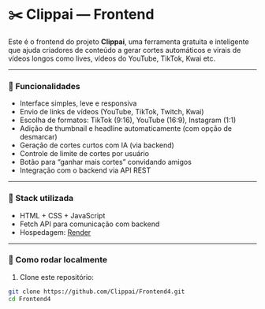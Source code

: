 # ✂️ Clippai — Frontend

Este é o frontend do projeto **Clippai**, uma ferramenta gratuita e inteligente que ajuda criadores de conteúdo a gerar cortes automáticos e virais de vídeos longos como lives, vídeos do YouTube, TikTok, Kwai etc.

---

### 🚀 Funcionalidades

- Interface simples, leve e responsiva
- Envio de links de vídeos (YouTube, TikTok, Twitch, Kwai)
- Escolha de formatos: TikTok (9:16), YouTube (16:9), Instagram (1:1)
- Adição de thumbnail e headline automaticamente (com opção de desmarcar)
- Geração de cortes curtos com IA (via backend)
- Controle de limite de cortes por usuário
- Botão para “ganhar mais cortes” convidando amigos
- Integração com o backend via API REST

---

### 🧠 Stack utilizada

- HTML + CSS + JavaScript
- Fetch API para comunicação com backend
- Hospedagem: [Render](https://render.com)

---

### 🔧 Como rodar localmente

1. Clone este repositório:

```bash
git clone https://github.com/Clippai/Frontend4.git
cd Frontend4
